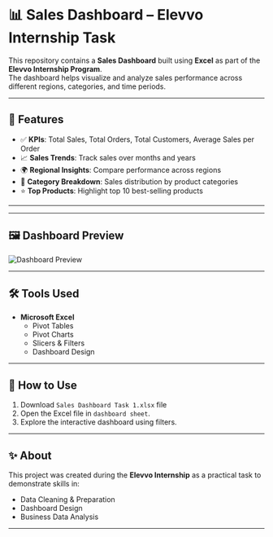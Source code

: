 # 📊 Sales Dashboard – Elevvo Internship Task

This repository contains a **Sales Dashboard** built using **Excel** as part of the **Elevvo Internship Program**.  
The dashboard helps visualize and analyze sales performance across different regions, categories, and time periods.

---

## 🚀 Features
- ✅ **KPIs**: Total Sales, Total Orders, Total Customers, Average Sales per Order  
- 📈 **Sales Trends**: Track sales over months and years  
- 🌍 **Regional Insights**: Compare performance across regions  
- 🛒 **Category Breakdown**: Sales distribution by product categories  
- ⭐ **Top Products**: Highlight top 10 best-selling products  

---


---

## 🖼️ Dashboard Preview
![Dashboard Preview](assets/dashboard_preview.png)

---

## 🛠️ Tools Used
- **Microsoft Excel**  
  - Pivot Tables  
  - Pivot Charts  
  - Slicers & Filters  
  - Dashboard Design  

---

## 📌 How to Use
1. Download `Sales Dashboard Task 1.xlsx` file
2. Open the Excel file in `dashboard sheet`.
3. Explore the interactive dashboard using filters.
---

## ✨ About
This project was created during the **Elevvo Internship** as a practical task to demonstrate skills in:  
- Data Cleaning & Preparation  
- Dashboard Design  
- Business Data Analysis  

---

